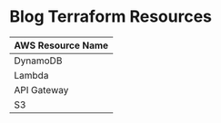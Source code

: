 # Blog Terraform Resources

| AWS Resource Name   |
| :-------------      |
| DynamoDB            |   
| Lambda              |
| API Gateway         |
| S3                  |
